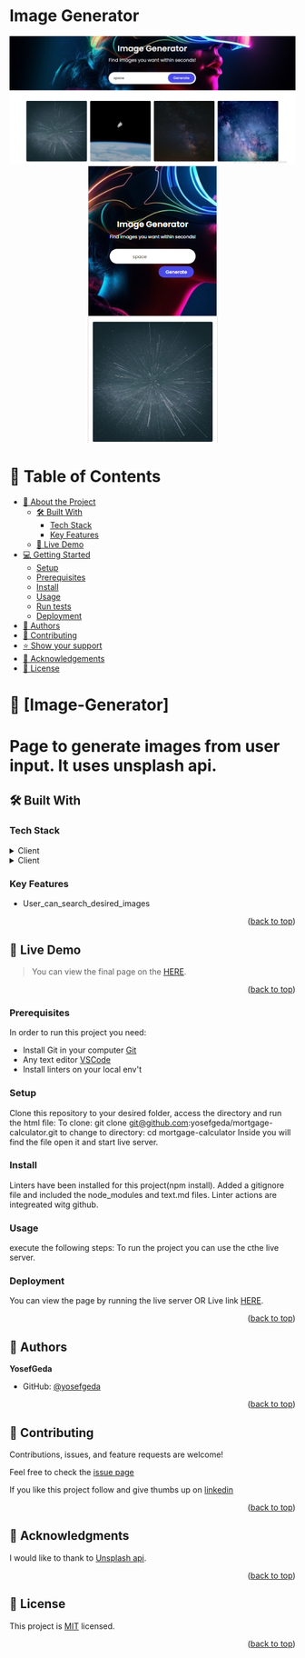 # Image Generator

<a name="readme-top"></a>

<div align="center">
  <img src='./images/desktop.png'/>
  <img src='./images/mobile.png'/>
</div>

<!-- TABLE OF CONTENTS -->

# 📗 Table of Contents

- [📖 About the Project](#about-project)
  - [🛠 Built With](#built-with)
    - [Tech Stack](#tech-stack)
    - [Key Features](#key-features)
  - [🚀 Live Demo](#live-demo)
- [💻 Getting Started](#getting-started)
  - [Setup](#setup)
  - [Prerequisites](#prerequisites)
  - [Install](#install)
  - [Usage](#usage)
  - [Run tests](#run-tests)
  - [Deployment](#triangular_flag_on_post-deployment)
- [👥 Authors](#authors)
- [🤝 Contributing](#contributing)
- [⭐️ Show your support](#support)
- [🙏 Acknowledgements](#acknowledgements)
- [📝 License](#license)


# 📖 [Image-Generator] <a name="about-project"></a>


# Page to generate images from user input. It uses unsplash api.  

## 🛠 Built With <a name="built-with"></a>

### Tech Stack <a name="tech-stack"></a>

<details>
  <summary>Client</summary>
  <ul>
    <li>Javascript</li>
  </ul>
</details>
<details>
  <summary>Client</summary>
  <ul>
    <li>Unsplash api</li>
  </ul>
</details>

<!-- Features -->

### Key Features <a name="key-features"></a>

- User_can_search_desired_images

<p align="right">(<a href="#readme-top">back to top</a>)</p>

<!-- LIVE DEMO -->
## 🚀 Live Demo <a name="live-demo"></a>

>You can view the final page on the [HERE](https://yosefgeda.github.io/image-generator/).

<p align="right">(<a href="#readme-top">back to top</a>)</p>


### Prerequisites

In order to run this project you need:
- Install Git in your computer [Git](https://git-scm.com/downloads)
- Any text editor [VSCode](https://code.visualstudio.com/download) 
- Install linters on your local env't
 
### Setup

Clone this repository to your desired folder, access the directory and run the html file: 
To clone: git clone git@github.com:yosefgeda/mortgage-calculator.git
to change to directory: cd mortgage-calculator
Inside you will find the file open it and start live server.


### Install

Linters have been installed for this project(npm install).
Added a gitignore file and included the node_modules and text.md files.
Linter actions are integreated witg github.

### Usage
execute the following steps:
To run the project you can use the cthe live server.

### Deployment
You can view the page by running the live server OR
Live link [HERE](https://yosefgeda.github.io/image-generator/).

<p align="right">(<a href="#readme-top">back to top</a>)</p>

<!-- AUTHORS -->

## 👥 Authors <a name="authors"></a>

 **YosefGeda**
- GitHub: [@yosefgeda](https://github.com/yosefgeda)


<p align="right">(<a href="#readme-top">back to top</a>)</p>

<!-- CONTRIBUTING -->
## 🤝 Contributing <a name="contributing"></a>

Contributions, issues, and feature requests are welcome!

Feel free to check the [issue page](https://github.com/yosefgeda/image-generator/issues)

<!-- SUPPORT -->

If you like this project follow and give thumbs up on [linkedin](https://www.linkedin.com/in/yosefgeda)

<p align="right">(<a href="#readme-top">back to top</a>)</p>


<!-- ACKNOWLEDGEMENTS -->

## 🙏 Acknowledgments <a name="acknowledgements"></a>

I would like to thank to [Unsplash api](https://unsplash.com/).

<p align="right">(<a href="#readme-top">back to top</a>)</p>


## 📝 License <a name="license"></a>

This project is [MIT](./LICENSE) licensed.

<p align="right">(<a href="#readme-top">back to top</a>)</p>


